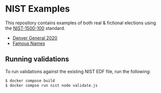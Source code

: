 # NIST Examples

This repository contains examples of both real & fictional elections
using the [NIST-1500-100](https://pages.nist.gov/ElectionResultsReporting/#17_0_2_4_78e0236_1389372124445_11077_2906)
standard.

* [Denver General 2020](./denver-general-2020)
* [Famous Names](./famous-names)

## Running validations

To run validations against the existing NIST EDF file, run the
following:

```bash
$ docker compose build
$ docker compse run nist node validate.js
```
